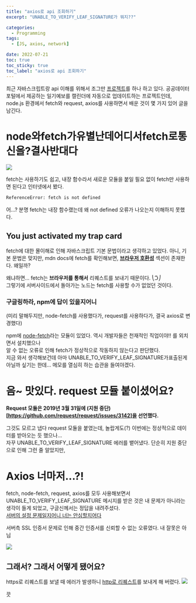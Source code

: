 ```yaml
---
title: "axios로 api 조회하기"
excerpt: "UNABLE_TO_VERIFY_LEAF_SIGNATURE가 뭐지??"

categories:
  - Programming
tags:
  - [JS, axios, network]

date: 2022-07-21
toc: true
toc_sticky: true
toc_label: "axios로 api 조회하기"
---
```


최근 자바스크립트랑 api 이해를 위해서 조그만 [프로젝트](https://github.com/Junsang-Mun/weather2cal)를 하나 하고 있다. 
공공데이터포털에서 제공하는 일기예보를 캘린더에 자동으로 업데이트하는 프로젝트인데, 
node.js 환경에서 fetch와 request, axios를 사용하면서 배운 것이 몇 가지 있어 글을 남긴다.


# node와fetch가유별난데어디서fetch로통신을?결사반대다

![](https://pbs.twimg.com/media/E4EqEakUcAQ3DL-?format=png)

fetch는 사용하기도 쉽고, 내장 함수라서 새로운 모듈을 붙일 필요 없이 fetch만 사용하면 된다고 인터넷에서 봤다.
```bash
ReferenceError: fetch is not defined
```
어...? 분명 fetch는 내장 함수랬는데 왜 not defined 오류가 나오는지 이해하지 못했다.

## You just activated my trap card

fetch에 대한 몰이해로 인해 자바스크립트 기본 문법이라고 생각하고 있었다. 아니, 기본 문법은 맞지만, mdn docs에 fetch를 확인해보면, [**브라우저 호환성**](https://developer.mozilla.org/ko/docs/Web/API/Fetch_API/Using_Fetch#%EB%B8%8C%EB%9D%BC%EC%9A%B0%EC%A0%80_%ED%98%B8%ED%99%98%EC%84%B1) 섹션이 존재한다. 왜일까?

왜냐하면... fetch는 **브라우저를 통해서** 리퀘스트를 보내기 때문이다. ⎝ᑒ⎠ <br>
그렇기에 서버사이드에서 돌아가는 노드는 fetch를 사용할 수가 없었던 것이다.

### 구글링하라, npm에 답이 있을지어니

(미리 말해두지만, node-fetch를 사용했다가, request를 사용하다가, 결국 axios로 변경했다)

npm에 [node-fetch](https://www.npmjs.com/package/node-fetch)라는 모듈이 있었다. 역시 개발자들은 천재적인 직업이야!! 를 외치면서 설치했으나<br>
알 수 없는 오류로 인해 fetch가 정상적으로 작동하지 않는다고 판단했다.<br>
지금 와서 생각해보건데 아마 UNABLE\_TO\_VERIFY\_LEAF\_SIGNATURE가표출된게 아닐까 싶기는 한데... 메모를 열심히 하는 습관을 들여야겠다.

# 음~ 맛있다. request 모듈 붙이셨어요?

**Request 모듈은 2019년 3월 31일에 (지원 중단)[https://github.com/request/request/issues/3142]을 선언했다.**

그것도 모르고 냅다 request 모듈을 붙였는데, 놀랍게도(?) 이번에는 정상적으로 데이터를 받아오는 듯 했으나...<br>
자꾸 UNABLE\_TO\_VERIFY\_LEAF\_SIGNATURE 에러를 뱉어냈다. 단순히 지원 중단으로 인해 그런 줄 알았지만,

# Axios 너마저...?!

fetch, node-fetch, request, axios를 모두 사용해보면서 UNABLE\_TO\_VERIFY\_LEAF\_SIGNATURE 메시지를 받은 것은 내 문제가 아니라는 생각이 들게 되었고, 구글신께서는 정답을 내려주셨다.<br>
[서버의 설정 문제일지어니 너는 안심할지어다](https://github.com/nodejs/node/issues/33705#issuecomment-637934459)

서버측 SSL 인증서 문제로 인해 중간 인증서를 신뢰할 수 없는 오류였다. 내 잘못은 아님

![](http://i.imgur.com/siYXREi.jpg)

## 그래서? 그래서 어떻게 됐어요?

https로 리퀘스트를 보낼 때 에러가 발생하니 [http로 리퀘스트](https://github.com/Junsang-Mun/weather2cal/blob/80dea797703f61981f3161f5c0085f331500f6ab/app.js#L33)를 보내게 해 버렸다.
![](https://pbs.twimg.com/media/EXgofvKU8AAnjjG.jpg)

끗

